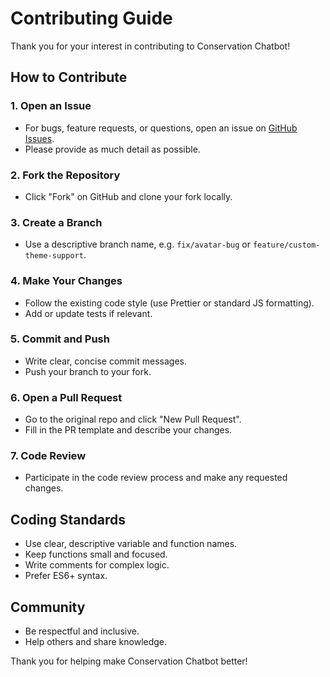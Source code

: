 # Contributing Guide

Thank you for your interest in contributing to Conservation Chatbot!

## How to Contribute

### 1. Open an Issue
- For bugs, feature requests, or questions, open an issue on [GitHub Issues](https://github.com/majidsafwaan2/conservation-chatbot/issues).
- Please provide as much detail as possible.

### 2. Fork the Repository
- Click "Fork" on GitHub and clone your fork locally.

### 3. Create a Branch
- Use a descriptive branch name, e.g. `fix/avatar-bug` or `feature/custom-theme-support`.

### 4. Make Your Changes
- Follow the existing code style (use Prettier or standard JS formatting).
- Add or update tests if relevant.

### 5. Commit and Push
- Write clear, concise commit messages.
- Push your branch to your fork.

### 6. Open a Pull Request
- Go to the original repo and click "New Pull Request".
- Fill in the PR template and describe your changes.

### 7. Code Review
- Participate in the code review process and make any requested changes.

## Coding Standards
- Use clear, descriptive variable and function names.
- Keep functions small and focused.
- Write comments for complex logic.
- Prefer ES6+ syntax.

## Community
- Be respectful and inclusive.
- Help others and share knowledge.

Thank you for helping make Conservation Chatbot better! 